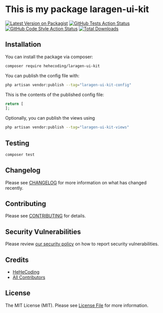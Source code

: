 # This is my package laragen-ui-kit
[![Latest Version on Packagist](https://img.shields.io/packagist/v/hehecoding/laragen-ui-kit.svg?style=flat-square)](https://packagist.org/packages/hehecoding/laragen-ui-kit)
[![GitHub Tests Action Status](https://img.shields.io/github/actions/workflow/status/hehecoding/laragen-ui-kit/run-tests.yml?branch=master&label=tests&style=flat-square)](https://github.com/hehecoding/laragen-ui-kit/actions?query=workflow%3Arun-tests+branch%3Amaster)
[![GitHub Code Style Action Status](https://img.shields.io/github/actions/workflow/status/hehecoding/laragen-ui-kit/fix-php-code-style-issues.yml?branch=master&label=code%20style&style=flat-square)](https://github.com/hehecoding/laragen-ui-kit/actions?query=workflow%3A"Fix+PHP+code+style+issues"+branch%3Amaster)
[![Total Downloads](https://img.shields.io/packagist/dt/hehecoding/laragen-ui-kit.svg?style=flat-square)](https://packagist.org/packages/hehecoding/laragen-ui-kit)
## Installation

You can install the package via composer:

```bash
composer require hehecoding/laragen-ui-kit
```

You can publish the config file with:

```bash
php artisan vendor:publish --tag="laragen-ui-kit-config"
```

This is the contents of the published config file:

```php
return [
];
```

Optionally, you can publish the views using

```bash
php artisan vendor:publish --tag="laragen-ui-kit-views"
```

## Testing

```bash
composer test
```

## Changelog

Please see [CHANGELOG](CHANGELOG.md) for more information on what has changed recently.

## Contributing

Please see [CONTRIBUTING](CONTRIBUTING.md) for details.

## Security Vulnerabilities

Please review [our security policy](../../security/policy) on how to report security vulnerabilities.

## Credits

- [HeHeCoding](https://github.com/hehecoding)
- [All Contributors](../../contributors)

## License

The MIT License (MIT). Please see [License File](LICENSE.md) for more information.
